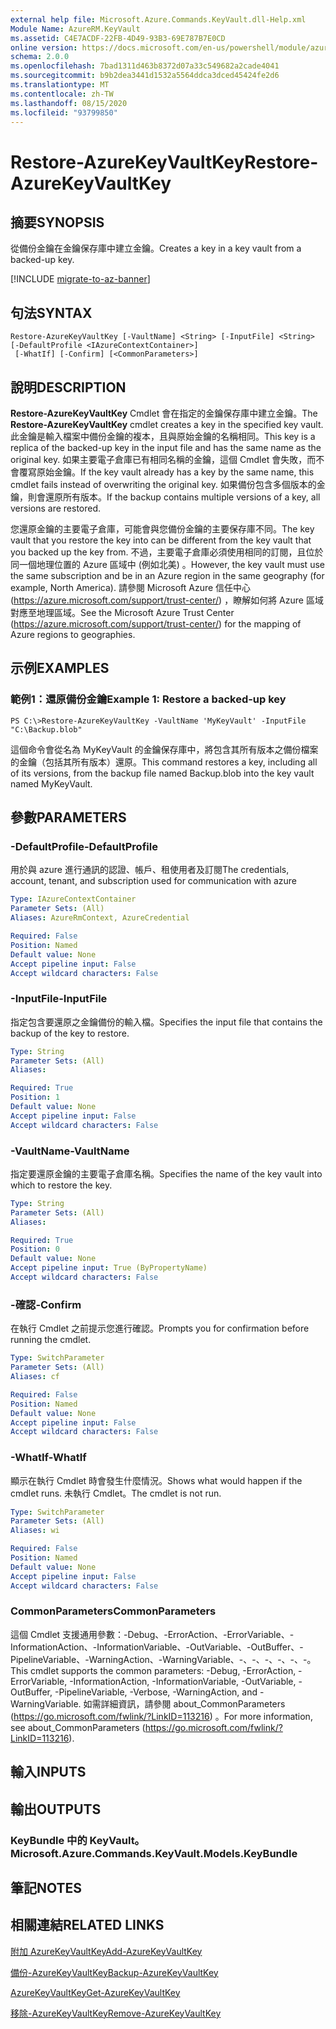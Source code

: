 ```yaml
---
external help file: Microsoft.Azure.Commands.KeyVault.dll-Help.xml
Module Name: AzureRM.KeyVault
ms.assetid: C4E7ACDF-22FB-4D49-93B3-69E787B7E0CD
online version: https://docs.microsoft.com/en-us/powershell/module/azurerm.keyvault/restore-azurekeyvaultkey
schema: 2.0.0
ms.openlocfilehash: 7bad1311d463b8372d07a33c549682a2cade4041
ms.sourcegitcommit: b9b2dea3441d1532a5564ddca3dced45424fe2d6
ms.translationtype: MT
ms.contentlocale: zh-TW
ms.lasthandoff: 08/15/2020
ms.locfileid: "93799850"
---
```

# <span data-ttu-id="742b5-101">Restore-AzureKeyVaultKey</span><span class="sxs-lookup"><span data-stu-id="742b5-101">Restore-AzureKeyVaultKey</span></span>

## <span data-ttu-id="742b5-102">摘要</span><span class="sxs-lookup"><span data-stu-id="742b5-102">SYNOPSIS</span></span>
<span data-ttu-id="742b5-103">從備份金鑰在金鑰保存庫中建立金鑰。</span><span class="sxs-lookup"><span data-stu-id="742b5-103">Creates a key in a key vault from a backed-up key.</span></span>

[!INCLUDE [migrate-to-az-banner](../../includes/migrate-to-az-banner.md)]

## <span data-ttu-id="742b5-104">句法</span><span class="sxs-lookup"><span data-stu-id="742b5-104">SYNTAX</span></span>

```
Restore-AzureKeyVaultKey [-VaultName] <String> [-InputFile] <String> [-DefaultProfile <IAzureContextContainer>]
 [-WhatIf] [-Confirm] [<CommonParameters>]
```

## <span data-ttu-id="742b5-105">說明</span><span class="sxs-lookup"><span data-stu-id="742b5-105">DESCRIPTION</span></span>
<span data-ttu-id="742b5-106">**Restore-AzureKeyVaultKey** Cmdlet 會在指定的金鑰保存庫中建立金鑰。</span><span class="sxs-lookup"><span data-stu-id="742b5-106">The **Restore-AzureKeyVaultKey** cmdlet creates a key in the specified key vault.</span></span>
<span data-ttu-id="742b5-107">此金鑰是輸入檔案中備份金鑰的複本，且與原始金鑰的名稱相同。</span><span class="sxs-lookup"><span data-stu-id="742b5-107">This key is a replica of the backed-up key in the input file and has the same name as the original key.</span></span>
<span data-ttu-id="742b5-108">如果主要電子倉庫已有相同名稱的金鑰，這個 Cmdlet 會失敗，而不會覆寫原始金鑰。</span><span class="sxs-lookup"><span data-stu-id="742b5-108">If the key vault already has a key by the same name, this cmdlet fails instead of overwriting the original key.</span></span>
<span data-ttu-id="742b5-109">如果備份包含多個版本的金鑰，則會還原所有版本。</span><span class="sxs-lookup"><span data-stu-id="742b5-109">If the backup contains multiple versions of a key, all versions are restored.</span></span>

<span data-ttu-id="742b5-110">您還原金鑰的主要電子倉庫，可能會與您備份金鑰的主要保存庫不同。</span><span class="sxs-lookup"><span data-stu-id="742b5-110">The key vault that you restore the key into can be different from the key vault that you backed up the key from.</span></span>
<span data-ttu-id="742b5-111">不過，主要電子倉庫必須使用相同的訂閱，且位於同一個地理位置的 Azure 區域中 (例如北美) 。</span><span class="sxs-lookup"><span data-stu-id="742b5-111">However, the key vault must use the same subscription and be in an Azure region in the same geography (for example, North America).</span></span>
<span data-ttu-id="742b5-112">請參閱 Microsoft Azure 信任中心 (https://azure.microsoft.com/support/trust-center/) ，瞭解如何將 Azure 區域對應至地理區域。</span><span class="sxs-lookup"><span data-stu-id="742b5-112">See the Microsoft Azure Trust Center (https://azure.microsoft.com/support/trust-center/) for the mapping of Azure regions to geographies.</span></span>

## <span data-ttu-id="742b5-113">示例</span><span class="sxs-lookup"><span data-stu-id="742b5-113">EXAMPLES</span></span>

### <span data-ttu-id="742b5-114">範例1：還原備份金鑰</span><span class="sxs-lookup"><span data-stu-id="742b5-114">Example 1: Restore a backed-up key</span></span>
```
PS C:\>Restore-AzureKeyVaultKey -VaultName 'MyKeyVault' -InputFile "C:\Backup.blob"
```

<span data-ttu-id="742b5-115">這個命令會從名為 MyKeyVault 的金鑰保存庫中，將包含其所有版本之備份檔案的金鑰（包括其所有版本）還原。</span><span class="sxs-lookup"><span data-stu-id="742b5-115">This command restores a key, including all of its versions, from the backup file named Backup.blob into the key vault named MyKeyVault.</span></span>

## <span data-ttu-id="742b5-116">參數</span><span class="sxs-lookup"><span data-stu-id="742b5-116">PARAMETERS</span></span>

### <span data-ttu-id="742b5-117">-DefaultProfile</span><span class="sxs-lookup"><span data-stu-id="742b5-117">-DefaultProfile</span></span>
<span data-ttu-id="742b5-118">用於與 azure 進行通訊的認證、帳戶、租使用者及訂閱</span><span class="sxs-lookup"><span data-stu-id="742b5-118">The credentials, account, tenant, and subscription used for communication with azure</span></span>

```yaml
Type: IAzureContextContainer
Parameter Sets: (All)
Aliases: AzureRmContext, AzureCredential

Required: False
Position: Named
Default value: None
Accept pipeline input: False
Accept wildcard characters: False
```

### <span data-ttu-id="742b5-119">-InputFile</span><span class="sxs-lookup"><span data-stu-id="742b5-119">-InputFile</span></span>
<span data-ttu-id="742b5-120">指定包含要還原之金鑰備份的輸入檔。</span><span class="sxs-lookup"><span data-stu-id="742b5-120">Specifies the input file that contains the backup of the key to restore.</span></span>

```yaml
Type: String
Parameter Sets: (All)
Aliases: 

Required: True
Position: 1
Default value: None
Accept pipeline input: False
Accept wildcard characters: False
```

### <span data-ttu-id="742b5-121">-VaultName</span><span class="sxs-lookup"><span data-stu-id="742b5-121">-VaultName</span></span>
<span data-ttu-id="742b5-122">指定要還原金鑰的主要電子倉庫名稱。</span><span class="sxs-lookup"><span data-stu-id="742b5-122">Specifies the name of the key vault into which to restore the key.</span></span>

```yaml
Type: String
Parameter Sets: (All)
Aliases: 

Required: True
Position: 0
Default value: None
Accept pipeline input: True (ByPropertyName)
Accept wildcard characters: False
```

### <span data-ttu-id="742b5-123">-確認</span><span class="sxs-lookup"><span data-stu-id="742b5-123">-Confirm</span></span>
<span data-ttu-id="742b5-124">在執行 Cmdlet 之前提示您進行確認。</span><span class="sxs-lookup"><span data-stu-id="742b5-124">Prompts you for confirmation before running the cmdlet.</span></span>

```yaml
Type: SwitchParameter
Parameter Sets: (All)
Aliases: cf

Required: False
Position: Named
Default value: None
Accept pipeline input: False
Accept wildcard characters: False
```

### <span data-ttu-id="742b5-125">-WhatIf</span><span class="sxs-lookup"><span data-stu-id="742b5-125">-WhatIf</span></span>
<span data-ttu-id="742b5-126">顯示在執行 Cmdlet 時會發生什麼情況。</span><span class="sxs-lookup"><span data-stu-id="742b5-126">Shows what would happen if the cmdlet runs.</span></span>
<span data-ttu-id="742b5-127">未執行 Cmdlet。</span><span class="sxs-lookup"><span data-stu-id="742b5-127">The cmdlet is not run.</span></span>

```yaml
Type: SwitchParameter
Parameter Sets: (All)
Aliases: wi

Required: False
Position: Named
Default value: None
Accept pipeline input: False
Accept wildcard characters: False
```

### <span data-ttu-id="742b5-128">CommonParameters</span><span class="sxs-lookup"><span data-stu-id="742b5-128">CommonParameters</span></span>
<span data-ttu-id="742b5-129">這個 Cmdlet 支援通用參數：-Debug、-ErrorAction、-ErrorVariable、-InformationAction、-InformationVariable、-OutVariable、-OutBuffer、-PipelineVariable、-WarningAction、-WarningVariable、-、-、-、-、-、-。</span><span class="sxs-lookup"><span data-stu-id="742b5-129">This cmdlet supports the common parameters: -Debug, -ErrorAction, -ErrorVariable, -InformationAction, -InformationVariable, -OutVariable, -OutBuffer, -PipelineVariable, -Verbose, -WarningAction, and -WarningVariable.</span></span> <span data-ttu-id="742b5-130">如需詳細資訊，請參閱 about_CommonParameters (https://go.microsoft.com/fwlink/?LinkID=113216) 。</span><span class="sxs-lookup"><span data-stu-id="742b5-130">For more information, see about_CommonParameters (https://go.microsoft.com/fwlink/?LinkID=113216).</span></span>

## <span data-ttu-id="742b5-131">輸入</span><span class="sxs-lookup"><span data-stu-id="742b5-131">INPUTS</span></span>

## <span data-ttu-id="742b5-132">輸出</span><span class="sxs-lookup"><span data-stu-id="742b5-132">OUTPUTS</span></span>

### <span data-ttu-id="742b5-133">KeyBundle 中的 KeyVault。</span><span class="sxs-lookup"><span data-stu-id="742b5-133">Microsoft.Azure.Commands.KeyVault.Models.KeyBundle</span></span>

## <span data-ttu-id="742b5-134">筆記</span><span class="sxs-lookup"><span data-stu-id="742b5-134">NOTES</span></span>

## <span data-ttu-id="742b5-135">相關連結</span><span class="sxs-lookup"><span data-stu-id="742b5-135">RELATED LINKS</span></span>

[<span data-ttu-id="742b5-136">附加 AzureKeyVaultKey</span><span class="sxs-lookup"><span data-stu-id="742b5-136">Add-AzureKeyVaultKey</span></span>](./Add-AzureKeyVaultKey.md)

[<span data-ttu-id="742b5-137">備份-AzureKeyVaultKey</span><span class="sxs-lookup"><span data-stu-id="742b5-137">Backup-AzureKeyVaultKey</span></span>](./Backup-AzureKeyVaultKey.md)

[<span data-ttu-id="742b5-138">AzureKeyVaultKey</span><span class="sxs-lookup"><span data-stu-id="742b5-138">Get-AzureKeyVaultKey</span></span>](./Get-AzureKeyVaultKey.md)

[<span data-ttu-id="742b5-139">移除-AzureKeyVaultKey</span><span class="sxs-lookup"><span data-stu-id="742b5-139">Remove-AzureKeyVaultKey</span></span>](./Remove-AzureKeyVaultKey.md)

